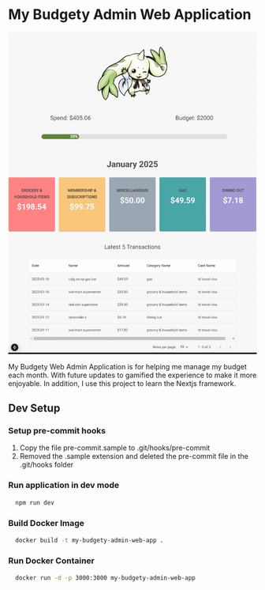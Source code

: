 # My Budgety Admin Web Application

![Demo](./my-budgety-web-app.gif)

My Budgety Web Admin Application is for helping me manage my budget each month.
With future updates to gamified the experience to make it more enjoyable. In addition,
I use this project to learn the Nextjs framework.

## Dev Setup

### Setup pre-commit hooks

1.  Copy the file pre-commit.sample to .git/hooks/pre-commit
2.  Removed the .sample extension and deleted the pre-commit file in the .git/hooks folder

### Run application in dev mode

```bash
  npm run dev
```

### Build Docker Image

```bash
  docker build -t my-budgety-admin-web-app .
```

### Run Docker Container

```bash
  docker run -d -p 3000:3000 my-budgety-admin-web-app
```

